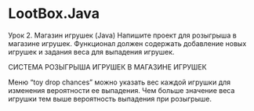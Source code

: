 # LootBox.Java

Урок 2. Магазин игрушек (Java)
Напишите проект для розыгрыша в магазине игрушек. Функционал должен содержать добавление новых игрушек и задания веса для выпадения игрушек.

СИСТЕМА РОЗЫГРЫША ИГРУШЕК В МАГАЗИНЕ ИГРУШЕК

Меню “toy drop chances” можно указать вес каждой игрушки для изменения вероятности ее выпадения. Чем больше значение веса игрушки тем выше вероятность выпадения при розыгрыше.

 

